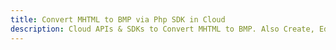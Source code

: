 ---title: Convert MHTML to BMP via Php SDK in Clouddescription: Cloud APIs & SDKs to Convert MHTML to BMP. Also Create, Edit & Render Microsoft Word & OpenOffice documents in the Cloud.---